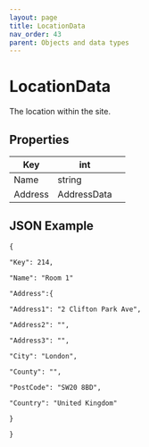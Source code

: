 ```yaml
---
layout: page
title: LocationData
nav_order: 43
parent: Objects and data types
---
```


# LocationData

The location within the site.

## Properties

| Key | int |     |
| --- | --- | --- |
| Name | string |     |
| Address | AddressData |     |

## JSON Example

```
{

"Key": 214,

"Name": "Room 1"

"Address":{

"Address1": "2 Clifton Park Ave",

"Address2": "",

"Address3": "",

"City": "London",

"County": "",

"PostCode": "SW20 8BD",

"Country": "United Kingdom"

}

}
```
